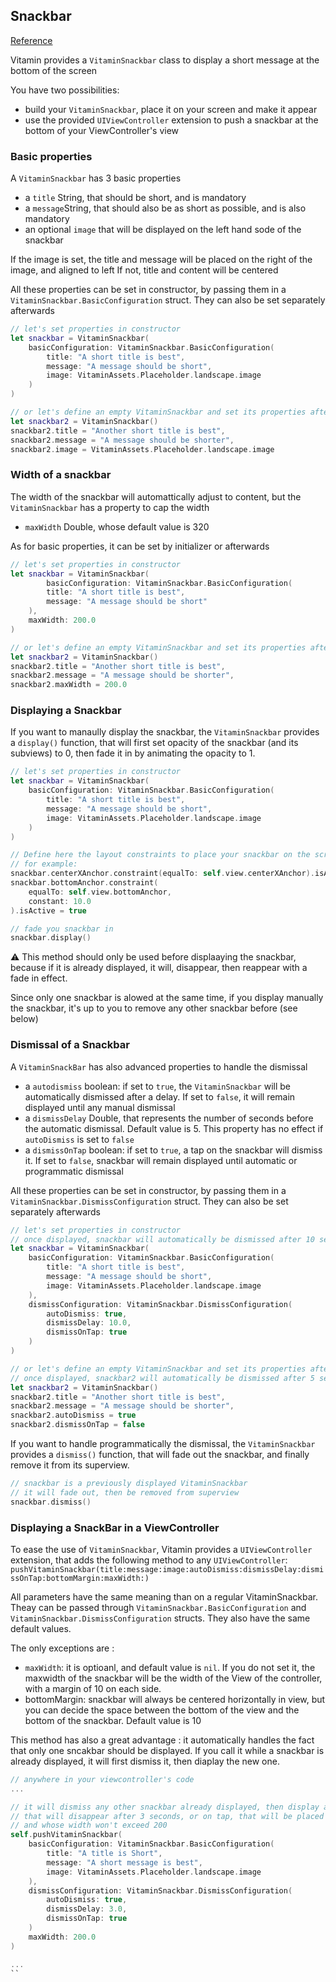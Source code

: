 ## Snackbar
[Reference](https://www.decathlon.design/726f8c765/p/798580-snackbar/b/83feb7)

Vitamin provides a `VitaminSnackbar` class to display a short message at the bottom of the screen

You have two possibilities:
- build your `VitaminSnackbar`, place it on your screen and make it appear
- use the provided `UIViewController` extension to push a snackbar at the bottom of your ViewController's view

### Basic properties
A `VitaminSnackbar` has 3 basic properties
- a `title` String, that should be short, and is mandatory
- a `message`String, that should also be as short as possible, and is also mandatory
- an optional `image` that will be displayed on the left hand sode of the snackbar

If the image is set, the title and message will be placed on the right of the image, and aligned to left
If not, title and content will be centered

All these properties can be set in constructor, by passing them in a `VitaminSnackbar.BasicConfiguration` struct.
They can also be set separately afterwards

```swift
// let's set properties in constructor
let snackbar = VitaminSnackbar(
    basicConfiguration: VitaminSnackbar.BasicConfiguration(
        title: "A short title is best",
        message: "A message should be short",
        image: VitaminAssets.Placeholder.landscape.image
    )
)

// or let's define an empty VitaminSnackbar and set its properties afterwards
let snackbar2 = VitaminSnackbar()
snackbar2.title = "Another short title is best",
snackbar2.message = "A message should be shorter",
snackbar2.image = VitaminAssets.Placeholder.landscape.image
```

### Width of a snackbar
The width of the snackbar will automattically adjust to content, but the `VitaminSnackbar` has a property to cap the width
- `maxWidth` Double, whose default value is 320

As for basic properties, it can be set by initializer or afterwards

```swift
// let's set properties in constructor
let snackbar = VitaminSnackbar(
        basicConfiguration: VitaminSnackbar.BasicConfiguration(
        title: "A short title is best",
        message: "A message should be short"
    ),
    maxWidth: 200.0
)

// or let's define an empty VitaminSnackbar and set its properties afterwards
let snackbar2 = VitaminSnackbar()
snackbar2.title = "Another short title is best",
snackbar2.message = "A message should be shorter",
snackbar2.maxWidth = 200.0
```


### Displaying a Snackbar
If you want to manaully display the snackbar, the `VitaminSnackbar` provides a `display()` function, that will first set opacity of the snackbar (and its subviews) to 0, then fade it in by animating the opacity to 1.

```swift
// let's set properties in constructor
let snackbar = VitaminSnackbar(
    basicConfiguration: VitaminSnackbar.BasicConfiguration(
        title: "A short title is best",
        message: "A message should be short",
        image: VitaminAssets.Placeholder.landscape.image
    )
)

// Define here the layout constraints to place your snackbar on the screen
// for example:
snackbar.centerXAnchor.constraint(equalTo: self.view.centerXAnchor).isActive = true
snackbar.bottomAnchor.constraint(
    equalTo: self.view.bottomAnchor,
    constant: 10.0
).isActive = true

// fade you snackbar in
snackbar.display()
```

⚠️ This method should only be used before displaaying the snackbar, because if it is already displayed, it will, disappear, then reappear with a fade in effect.

Since only one snackbar is alowed at the same time, if you display manually the snackbar, it's up to you to remove any other snackbar before (see below)


### Dismissal of a Snackbar
A `VitaminSnackBar` has also advanced properties to handle the dismissal
- a `autodismiss` boolean: if set to `true`, the `VitaminSnackbar` will be automatically dismissed after a delay. If set to `false`, it will remain displayed until any manual dismissal
- a `dismissDelay` Double, that represents the number of seconds before the automatic dismissal. Default value is 5. This property has no effect if `autoDismiss` is set to `false`
- a `dismissOnTap` boolean: if set to `true`, a tap on the snackbar will dismiss it. If set to `false`, snackbar will remain displayed until automatic or programmatic dismissal

All these properties can be set in constructor, by passing them in a `VitaminSnackbar.DismissConfiguration` struct.
They can also be set separately afterwards

```swift
// let's set properties in constructor
// once displayed, snackbar will automatically be dismissed after 10 seconds, or if the user taps on it before
let snackbar = VitaminSnackbar(
    basicConfiguration: VitaminSnackbar.BasicConfiguration(
        title: "A short title is best",
        message: "A message should be short",
        image: VitaminAssets.Placeholder.landscape.image
    ),
    dismissConfiguration: VitaminSnackbar.DismissConfiguration(
        autoDismiss: true,
        dismissDelay: 10.0,
        dismissOnTap: true
    )
)

// or let's define an empty VitaminSnackbar and set its properties afterwards
// once displayed, snackbar2 will automatically be dismissed after 5 seconds (default value), but tap on it will have no effect
let snackbar2 = VitaminSnackbar()
snackbar2.title = "Another short title is best",
snackbar2.message = "A message should be shorter",
snackbar2.autoDismiss = true
snackbar2.dismissOnTap = false
```

If you want to handle programmatically the dismissal, the `VitaminSnackbar` provides a `dismiss()` function, that will fade out the snackbar, and finally remove it from its superview.

```swift
// snackbar is a previously displayed VitaminSnackbar
// it will fade out, then be removed from superview
snackbar.dismiss()
```


### Displaying a SnackBar in a ViewController
To ease the use of `VitaminSnackbar`, Vitamin provides a `UIViewController` extension, that adds the following method to any `UIViewController`:
`pushVitaminSnackbar(title:message:image:autoDismiss:dismissDelay:dismissOnTap:bottomMargin:maxWidth:)`

All parameters have the same meaning than on a regular VitaminSnackbar.
Theay can be passed through `VitaminSnackbar.BasicConfiguration` and `VitaminSnackbar.DismissConfiguration` structs.
They also have the same default values.

The only exceptions are :
- `maxWidth`: it is optioanl, and default value is `nil`. If you do not set it, the maxwidth of the snackbar will be the width of the View of the controller, with a margin of 10 on each side.
- bottomMargin: snackbar will always be centered horizontally in view, but you can decide the space between the bottom of the view and the bottom of the snackbar. Default value is 10

This method has also a great advantage : it automatically handles the fact that only one sncakbar should be displayed.
If you call it while a snackbar is already displayed, it will first dismiss it, then diaplay the new one.

```swift
// anywhere in your viewcontroller's code
... 

// it will dismiss any other snackbar already displayed, then display a snackbar 
// that will disappear after 3 seconds, or on tap, that will be placed 10px above bottom of view (default value),
// and whose width won't exceed 200
self.pushVitaminSnackbar(
    basicConfiguration: VitaminSnackbar.BasicConfiguration(
        title: "A title is Short",
        message: "A short message is best",
        image: VitaminAssets.Placeholder.landscape.image
    ),
    dismissConfiguration: VitaminSnackbar.DismissConfiguration(
        autoDismiss: true,
        dismissDelay: 3.0,
        dismissOnTap: true
    )
    maxWidth: 200.0
)

...
``

